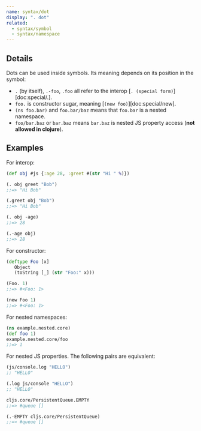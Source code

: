 ```yaml
---
name: syntax/dot
display: ". dot"
related:
  - syntax/symbol
  - syntax/namespace
---
```


## Details

Dots can be used inside symbols. Its meaning depends on its position in the symbol:

- `.` (by itself), `.-foo`, `.foo` all refer to the interop [`. (special form)`][doc:special/.].
- `foo.` is constructor sugar, meaning [`(new foo)`][doc:special/new].
- `(ns foo.bar)` and `foo.bar/baz` means that `foo.bar` is a nested namespace.
- `foo/bar.baz` or `bar.baz` means `bar.baz` is nested JS property access (__not allowed in clojure__).


## Examples

For interop:

```clj
(def obj #js {:age 28, :greet #(str "Hi " %)})

(. obj greet "Bob")
;;=> "Hi Bob"

(.greet obj "Bob")
;;=> "Hi Bob"

(. obj -age)
;;=> 28

(.-age obj)
;;=> 28
```

For constructor:

```clj
(deftype Foo [x]
   Object
   (toString [_] (str "Foo:" x)))

(Foo. 1)
;;=> #<Foo: 1>

(new Foo 1)
;;=> #<Foo: 1>
```

For nested namespaces:

```clj
(ns example.nested.core)
(def foo 1)
example.nested.core/foo
;;=> 1
```

For nested JS properties.  The following pairs are equivalent:

```clj
(js/console.log "HELLO")
;; "HELLO"

(.log js/console "HELLO")
;; "HELLO"
```

```clj
cljs.core/PersistentQueue.EMPTY
;;=> #queue []

(.-EMPTY cljs.core/PersistentQueue)
;;=> #queue []
```